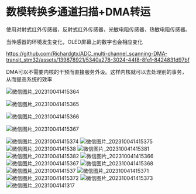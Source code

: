 # 数模转换多通道扫描+DMA转运

使用对射式红外传感器，反射式红外传感器，光敏电阻传感器，热敏电阻传感器。

当传感器的环境发生变化，OLED屏幕上的数字也会相应变化

https://github.com/Richardgtx/ADC_multi-channel_scanning-DMA-transit_stm32/assets/139878921/5340a278-3024-44f8-8fe1-8424831d97bf

DMA可以不需要内核的干预而直接服务外设。这样内核就可以去处理别的事务，从而提高系统的效率


![微信图片_202310041415364](https://github.com/Richardgtx/ADC_multi-channel_scanning-DMA-transit_stm32/assets/139878921/6f224847-d029-467c-97b0-80383a55d0d4)

![微信图片_202310041415365](https://github.com/Richardgtx/ADC_multi-channel_scanning-DMA-transit_stm32/assets/139878921/045f5def-a2cc-49c7-a410-93163c1cabca)

![微信图片_202310041415366](https://github.com/Richardgtx/ADC_multi-channel_scanning-DMA-transit_stm32/assets/139878921/0c2cba53-c966-4fb1-9e8f-66fd75cac0c7)

![微信图片_202310041415367](https://github.com/Richardgtx/ADC_multi-channel_scanning-DMA-transit_stm32/assets/139878921/f1fb3695-dafb-4c36-be84-7fd12291ae5e)

![微信图片_202310041415374](https://github.com/Richardgtx/ADC_multi-channel_scanning-DMA-transit_stm32/assets/139878921/6134b011-5ef4-4201-a898-9d37b5217c49)
![微信图片_202310041415375](https://github.com/Richardgtx/ADC_multi-channel_scanning-DMA-transit_stm32/assets/139878921/b2baa45c-6898-4de3-82c1-3f406a7cc2c0)
![微信图片_20231004141538](https://github.com/Richardgtx/ADC_multi-channel_scanning-DMA-transit_stm32/assets/139878921/4e7bb469-96c0-4c1c-a7bd-bc30ef00f674)
![微信图片_202310041415381](https://github.com/Richardgtx/ADC_multi-channel_scanning-DMA-transit_stm32/assets/139878921/36d86c99-df63-4c4b-8cc2-61dbf635f264)
![微信图片_202310041415382](https://github.com/Richardgtx/ADC_multi-channel_scanning-DMA-transit_stm32/assets/139878921/6a459c15-3123-4fad-9303-e6f7bfe5602b)
![微信图片_202310041415366](https://github.com/Richardgtx/ADC_multi-channel_scanning-DMA-transit_stm32/assets/139878921/2915e646-1263-4a73-8369-c2bc981ab6c5)
![微信图片_202310041415367](https://github.com/Richardgtx/ADC_multi-channel_scanning-DMA-transit_stm32/assets/139878921/04ca7367-c463-428e-933b-319b9110c960)
![微信图片_202310041415368](https://github.com/Richardgtx/ADC_multi-channel_scanning-DMA-transit_stm32/assets/139878921/cf37e27b-fc90-43b5-9713-b6fbf664b2ac)
![微信图片_20231004141537](https://github.com/Richardgtx/ADC_multi-channel_scanning-DMA-transit_stm32/assets/139878921/0a7847ff-7de8-4aff-83b1-34b327a7a50b)
![微信图片_202310041415371](https://github.com/Richardgtx/ADC_multi-channel_scanning-DMA-transit_stm32/assets/139878921/9ec2d8fe-b750-4dfb-a560-efe245abd31f)
![微信图片_202310041415372](https://github.com/Richardgtx/ADC_multi-channel_scanning-DMA-transit_stm32/assets/139878921/0ae65bf1-0104-4285-a866-9f625d59f95d)
![微信图片_202310041415373](https://github.com/Richardgtx/ADC_multi-channel_scanning-DMA-transit_stm32/assets/139878921/80df56fe-6889-42ec-b201-a8d27eeb3d45)
![微信图片_20231004141317](https://github.com/Richardgtx/ADC_multi-channel_scanning-DMA-transit_stm32/assets/139878921/211ccf1a-e8e5-4f22-b758-4d1bf2286f47)
